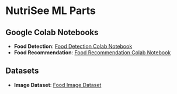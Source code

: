 # NutriSee ML Parts

## Google Colab Notebooks

- **Food Detection**: [Food Detection Colab Notebook](https://colab.research.google.com/drive/1V1Jrl1JT1RUiiPgB7BnoZcR_A30UIx1x?usp=sharing)
- **Food Recommendation**: [Food Recommendation Colab Notebook](https://colab.research.google.com/drive/1OeUAl22Mv7Iwx1aa2VvaB-fM1hO2r1Zh?usp=sharing])


## Datasets

- **Image Dataset**: [Food Image Dataset](https://drive.google.com/drive/folders/1-f39II8oVwaSX5-kOuuHlt-5W9Q-97UV)

